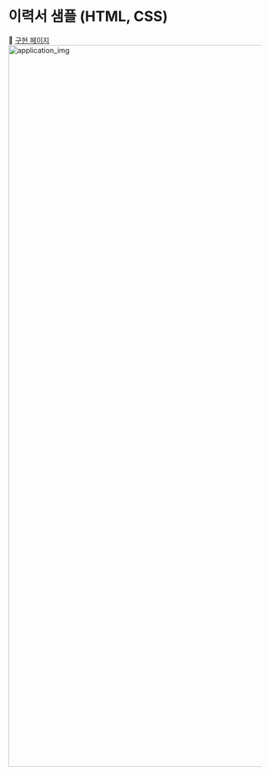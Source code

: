 # 이력서 샘플 (HTML, CSS)
🔗 [구현 페이지](https://konveloper.github.io/FrontendSchool-repo/application_sample/index.html)
<img width="1438" alt="application_img" src="https://user-images.githubusercontent.com/109451148/190166784-845c4b6a-6d61-45a2-8a7e-f748c57cda1d.png">
